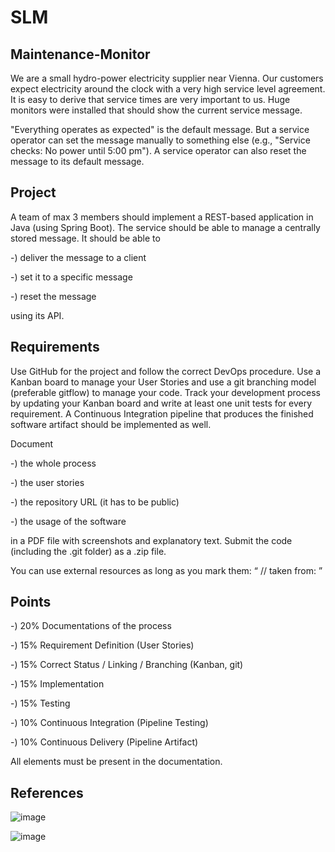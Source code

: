 # SLM
## Maintenance-Monitor
We are a small hydro-power electricity supplier near Vienna. Our customers expect electricity around the clock with a very high service level agreement. It is easy to derive that service times are very important to us. Huge monitors were installed that should show the current service message.

"Everything operates as expected" is the default message. But a service operator can set the message manually to something else (e.g., "Service checks: No power until 5:00 pm"). A service operator can also reset the message to its default message.

## Project
A team of max 3 members should implement a REST-based application in Java (using Spring Boot). The service should be able to manage a centrally stored message. It should be able to

-) deliver the message to a client

-) set it to a specific message

-) reset the message

using its API.

## Requirements
Use GitHub for the project and follow the correct DevOps procedure. Use a Kanban board to manage your User Stories and use a git branching model (preferable gitflow) to manage your code. Track your development process by updating your Kanban board and write at least one unit tests for every requirement. A Continuous Integration pipeline that produces the finished software artifact should be implemented as well.

Document

-) the whole process

-) the user stories

-) the repository URL (it has to be public)

-) the usage of the software


in a PDF file with screenshots and explanatory text. Submit the code (including the .git folder) as a .zip file.

You can use external resources as long as you mark them: “ // taken from: <URL> ”

## Points

-) 20% Documentations of the process
  
-) 15% Requirement Definition (User Stories)
  
-) 15% Correct Status / Linking / Branching (Kanban, git)
  
-) 15% Implementation
  
-) 15% Testing
  
-) 10% Continuous Integration (Pipeline Testing)
  
-) 10% Continuous Delivery (Pipeline Artifact)
  

All elements must be present in the documentation.

## References

![image](https://user-images.githubusercontent.com/55580858/212547334-e83be708-80d6-49bb-b9ff-92b6c14dd657.png)

![image](https://user-images.githubusercontent.com/55580858/212547361-28569580-f6fe-4d9d-aed6-a11af294e81d.png)

